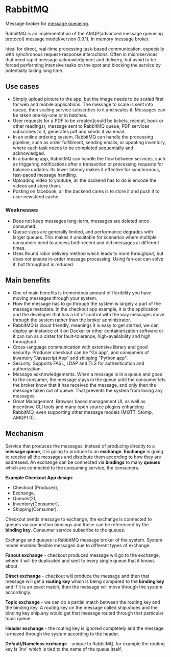 # RabbitMQ

Message broker for [message queueing](../../concepts/index.md#message-queueing).

RabbitMQ is an implementation of the AMQP(advanced message queueing protocol) message model(version 0.9.1), In memory message broker.

Ideal for direct, real-time processing task-based communication, especially with synchronous request-response interactions. Often in microservices that need rapid message acknowledgment and delivery, but avoid to be forced performing intensive tasks on the spot and blocking the service by potentially taking long time.

## Use cases

- Simply upload picture to the app, but the image needs to be scaled first for web and mobile applications. The message to scale is sent into queue, then scaling service subscribes to it and scales it. Messages can be taken one-by-one or in batches.
- User requests for a PDF to be created(could be tickets, receipt, book or other readings), message sent to RabbitMQ queue, PDF services subscribes to it, generates pdf and sends it via email.
- In an online ordering system, RabbitMQ can handle the processing pipeline, such as order fulfillment, sending emails, or updating inventory, where each task needs to be completed sequentially and acknowledged.
- In a banking app, RabbitMQ can handle the flow between services, such as triggering notifications after a transaction or processing requests for balance updates. Its lower latency makes it effective for synchronous, fast-paced message handling.
- Uploading video to youtube, all the backend has to do is encode the videos and store them.
- Posting on facebook, all the backend cares is to store it and push it to user newsfeed cache.

### Weaknesses

- Does not keep messages long-term, messages are deleted once consumed.
- Queue sizes are generally limited, and performance degrades with larger queues. This makes it unsuitable for scenarios where multiple consumers need to access both recent and old messages at different times.
- Uses Round robin delivery method which leads to more throughput, but does not ensure in-order message processing. Using fan-out can solve it, but throughput is reduced.

## Main benefits

- One of main benefits is tremendous amount of flexibility you have moving messages through your system.
- How the message has to go through the system is largely a part of the message metadata. In the checkout app example, it is the application and the developer that has a lot of control with the way messages move through the system rather than the broker administrator.
- RabbitMQ is cloud friendly, meanings it is easy to get started, we can deploy an instance of it on Docker or other containerization software or it can run as a clster for fault-tolerance, high-availability and high throughput.
- Cross-language communication with extensive library and good security. Producer checkout can be "Go app", and consumers of inventory "Javascript App" and shipping "Python app".
- Security. Supports FASL, LDAP and TLS for authentication and authorization.
- Message acknowledgements. When a message is in a queue and goes to the consumer, the message stays in the queue until the consumer lets the broker know that it has received the message, and only then the message taken out of queue. That prevents the system from losing any messages.
- Great Management. Browser based management UI, as well as incentinve CLI tools and many open source plugins enhancing RabbitMQ, even supporting other message models (MQTT, Stomp, AMQP1.0).

## Mechanism

Service that produces the messages, instead of producing directly to a **message queue**, it is going to produce to an **exchange**.
**Exchange** is going to receive all the messages and distribute them according to how they are addressed. An exchange can be connected via **bindings** to many **queues** which are connected to the consuming service, the consumers.

**Example Checkout App design**:

- Checkout (Producer),
- Exchange,
- Queues(2),
- Inventory(Consumer),
- Shipping(Consumer).

Checkout sends message to exchange, the exchange is connected to queues via connection bindings and these can be referenced by the **binding key**. Consumer service subscribe to the queues.

Exchange and queues is RabbitMQ message broker of the system.
System model enables flexible messages due to different types of exchange.

**Fanout exchange** - checkout produced message will go to the exchange, where it will be duplicated and sent to every single queue that it knows about.

**Direct exchange** - checkout will produce the message and then that message will get a **routing key** which is being compared to the **binding key** and if it is an exact match, then the message will move through the system accordingly.

**Topic exchange** - we can do a partial match between the routing key and the binding key. A routing key on the message called ship.shoes and the binding key ship.any would get that message routed through that particular topic queue.

**Header exchange** - the routing key is ignored completely and the message is moved through the system according to the header.

**Default/Nameless exchange** - unique to RabbitMQ. for example the routing key is 'inv' which is tied to the name of the queue itself.
